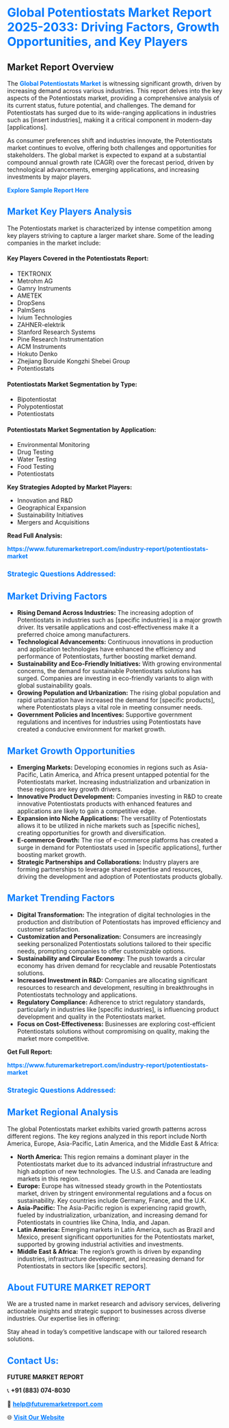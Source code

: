 <h1 style="color: #007BFF;">Global Potentiostats Market Report 2025-2033: Driving Factors, Growth Opportunities, and Key Players</h1>

<section id="overview">
<h2>Market Report Overview</h2>
<p>The <a href="https://www.futuremarketreport.com/industry-report/potentiostats-market" style="color: #007BFF; text-decoration: none;"><strong>Global Potentiostats Market</strong></a> is witnessing significant growth, driven by increasing demand across various industries. This report delves into the key aspects of the Potentiostats market, providing a comprehensive analysis of its current status, future potential, and challenges. The demand for Potentiostats has surged due to its wide-ranging applications in industries such as [insert industries], making it a critical component in modern-day [applications].</p>
<p>As consumer preferences shift and industries innovate, the Potentiostats market continues to evolve, offering both challenges and opportunities for stakeholders. The global market is expected to expand at a substantial compound annual growth rate (CAGR) over the forecast period, driven by technological advancements, emerging applications, and increasing investments by major players.</p>
</section>

<section id="overview">
<p><a href="https://www.futuremarketreport.com/request-sample/reportId=98747" style="color: #007BFF; text-decoration: none;"><strong>Explore Sample Report Here</strong></a></p>
</section>

<section id="key-players">
<h2 style="color: #007BFF;">Market Key Players Analysis</h2>
<p>The Potentiostats market is characterized by intense competition among key players striving to capture a larger market share. Some of the leading companies in the market include:</p>
<h4>Key Players Covered in the Potentiostats Report:</h4>
<ul><li>TEKTRONIX</li><li>Metrohm AG</li><li>Gamry Instruments</li><li>AMETEK</li><li>DropSens</li><li>PalmSens</li><li>Ivium Technologies</li><li>ZAHNER-elektrik</li><li>Stanford Research Systems</li><li>Pine Research Instrumentation</li><li>ACM Instruments</li><li>Hokuto Denko</li><li>Zhejiang Boruide Kongzhi Shebei Group</li><li>Potentiostats</li></ul>
<h4>Potentiostats Market Segmentation by Type:</h4>
<ul><li>Bipotentiostat</li><li>Polypotentiostat</li><li>Potentiostats</li></ul>

<h4>Potentiostats Market Segmentation by Application:</h4>
<ul><li>Environmental Monitoring</li><li>Drug Testing</li><li>Water Testing</li><li>Food Testing</li><li>Potentiostats</li></ul>
<p><strong>Key Strategies Adopted by Market Players:</strong></p>
<ul>
<li>Innovation and R&D</li>
<li>Geographical Expansion</li>
<li>Sustainability Initiatives</li>
<li>Mergers and Acquisitions</li>
</ul>
</section>

<section>
<p><strong>Read Full Analysis: </strong></p><a href="https://www.futuremarketreport.com/industry-report/potentiostats-market" style="color: #007BFF; text-decoration: none;"><strong>https://www.futuremarketreport.com/industry-report/potentiostats-market</strong></a>
<h3 style="color: #007BFF;">Strategic Questions Addressed:</h3>
</section>

<section id="driving-factors">
<h2 style="color: #007BFF;">Market Driving Factors</h2>
<ul>
<li><strong>Rising Demand Across Industries:</strong> The increasing adoption of Potentiostats in industries such as [specific industries] is a major growth driver. Its versatile applications and cost-effectiveness make it a preferred choice among manufacturers.</li>
<li><strong>Technological Advancements:</strong> Continuous innovations in production and application technologies have enhanced the efficiency and performance of Potentiostats, further boosting market demand.</li>
<li><strong>Sustainability and Eco-Friendly Initiatives:</strong> With growing environmental concerns, the demand for sustainable Potentiostats solutions has surged. Companies are investing in eco-friendly variants to align with global sustainability goals.</li>
<li><strong>Growing Population and Urbanization:</strong> The rising global population and rapid urbanization have increased the demand for [specific products], where Potentiostats plays a vital role in meeting consumer needs.</li>
<li><strong>Government Policies and Incentives:</strong> Supportive government regulations and incentives for industries using Potentiostats have created a conducive environment for market growth.</li>
</ul>
</section>

<section id="growth-opportunities">
<h2 style="color: #007BFF;">Market Growth Opportunities</h2>
<ul>
<li><strong>Emerging Markets:</strong> Developing economies in regions such as Asia-Pacific, Latin America, and Africa present untapped potential for the Potentiostats market. Increasing industrialization and urbanization in these regions are key growth drivers.</li>
<li><strong>Innovative Product Development:</strong> Companies investing in R&D to create innovative Potentiostats products with enhanced features and applications are likely to gain a competitive edge.</li>
<li><strong>Expansion into Niche Applications:</strong> The versatility of Potentiostats allows it to be utilized in niche markets such as [specific niches], creating opportunities for growth and diversification.</li>
<li><strong>E-commerce Growth:</strong> The rise of e-commerce platforms has created a surge in demand for Potentiostats used in [specific applications], further boosting market growth.</li>
<li><strong>Strategic Partnerships and Collaborations:</strong> Industry players are forming partnerships to leverage shared expertise and resources, driving the development and adoption of Potentiostats products globally.</li>
</ul>
</section>

<section id="trending-factors">
<h2 style="color: #007BFF;">Market Trending Factors</h2>
<ul>
<li><strong>Digital Transformation:</strong> The integration of digital technologies in the production and distribution of Potentiostats has improved efficiency and customer satisfaction.</li>
<li><strong>Customization and Personalization:</strong> Consumers are increasingly seeking personalized Potentiostats solutions tailored to their specific needs, prompting companies to offer customizable options.</li>
<li><strong>Sustainability and Circular Economy:</strong> The push towards a circular economy has driven demand for recyclable and reusable Potentiostats solutions.</li>
<li><strong>Increased Investment in R&D:</strong> Companies are allocating significant resources to research and development, resulting in breakthroughs in Potentiostats technology and applications.</li>
<li><strong>Regulatory Compliance:</strong> Adherence to strict regulatory standards, particularly in industries like [specific industries], is influencing product development and quality in the Potentiostats market.</li>
<li><strong>Focus on Cost-Effectiveness:</strong> Businesses are exploring cost-efficient Potentiostats solutions without compromising on quality, making the market more competitive.</li>
</ul>
</section>

<section>
<p><strong>Get Full Report: </strong></p><a href="https://www.futuremarketreport.com/industry-report/potentiostats-market" style="color: #007BFF; text-decoration: none;"><strong>https://www.futuremarketreport.com/industry-report/potentiostats-market</strong></a>
<h3 style="color: #007BFF;">Strategic Questions Addressed:</h3>
</section>


<section id="regional-analysis">
<h2 style="color: #007BFF;">Market Regional Analysis</h2>
<p>The global Potentiostats market exhibits varied growth patterns across different regions. The key regions analyzed in this report include North America, Europe, Asia-Pacific, Latin America, and the Middle East & Africa:</p>
<ul>
<li><strong>North America:</strong> This region remains a dominant player in the Potentiostats market due to its advanced industrial infrastructure and high adoption of new technologies. The U.S. and Canada are leading markets in this region.</li>
<li><strong>Europe:</strong> Europe has witnessed steady growth in the Potentiostats market, driven by stringent environmental regulations and a focus on sustainability. Key countries include Germany, France, and the U.K.</li>
<li><strong>Asia-Pacific:</strong> The Asia-Pacific region is experiencing rapid growth, fueled by industrialization, urbanization, and increasing demand for Potentiostats in countries like China, India, and Japan.</li>
<li><strong>Latin America:</strong> Emerging markets in Latin America, such as Brazil and Mexico, present significant opportunities for the Potentiostats market, supported by growing industrial activities and investments.</li>
<li><strong>Middle East & Africa:</strong> The region’s growth is driven by expanding industries, infrastructure development, and increasing demand for Potentiostats in sectors like [specific sectors].</li>
</ul>
</section>

<footer>
<h2 style="color: #007BFF;">About FUTURE MARKET REPORT</h2>
<p>We are a trusted name in market research and advisory services, delivering actionable insights and strategic support to businesses across diverse industries. Our expertise lies in offering:</p>

<p>Stay ahead in today’s competitive landscape with our tailored research solutions.</p>

<h2 style="color: #007BFF;">Contact Us:</h2>
<p><strong>FUTURE MARKET REPORT</strong></p>
<p>📞 <strong>+91 (883) 074-8030</strong></p>
<p>📧 <strong><a href="mailto:help@futuremarketreport.com" style="color: #007BFF;">help@futuremarketreport.com</a></strong></p>
<p>🌐 <strong><a href="https://www.futuremarketreport.com/" style="color: #007BFF;">Visit Our Website</a></strong></p>
</footer>
